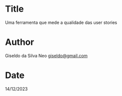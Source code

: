 # Title
Uma ferramenta que mede a qualidade das user stories
# Author
Giseldo da Silva Neo
giseldo@gmail.com
# Date
14/12/2023
